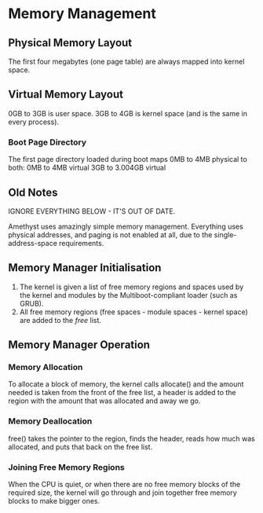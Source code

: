 # Memory Management

## Physical Memory Layout

The first four megabytes (one page table) are always mapped into kernel space. 

## Virtual Memory Layout

0GB to 3GB is user space.
3GB to 4GB is kernel space (and is the same in every process).

### Boot Page Directory

The first page directory loaded during boot maps 0MB to 4MB physical to both:
	0MB to 4MB virtual
	3GB to 3.004GB virtual




## Old Notes

IGNORE EVERYTHING BELOW - IT'S OUT OF DATE.

Amethyst uses amazingly simple memory management. Everything uses physical 
addresses, and paging is not enabled at all, due to the single-address-space 
requirements.

## Memory Manager Initialisation

1.	The kernel is given a list of free memory regions and spaces used by the 
	kernel and modules by the Multiboot-compliant loader (such as GRUB).
2.	All free memory regions (free spaces - module spaces - kernel space) are
	added to the *free* list.

## Memory Manager Operation

### Memory Allocation

To allocate a block of memory, the kernel calls allocate() and the amount needed
is taken from the front of the free list, a header is added to the region with
the amount that was allocated and away we go.

### Memory Deallocation

free() takes the pointer to the region, finds the header, reads how much was 
allocated, and puts that back on the free list.

### Joining Free Memory Regions

When the CPU is quiet, or when there are no free memory blocks of the required 
size, the kernel will go through and join together free memory blocks to make
bigger ones.

